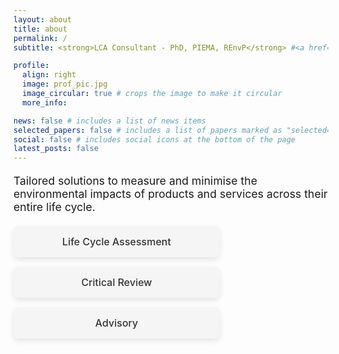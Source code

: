 ```yaml
---
layout: about
title: about
permalink: /
subtitle: <strong>LCA Consultant - PhD, PIEMA, REnvP</strong> #<a href='#'>Affiliations</a>. Address. Contacts. Motto. Etc.

profile:
  align: right
  image: prof_pic.jpg
  image_circular: true # crops the image to make it circular
  more_info:

news: false # includes a list of news items
selected_papers: false # includes a list of papers marked as "selected={true}"
social: false # includes social icons at the bottom of the page
latest_posts: false
---
```


<p style="font-size: 1.1rem;">Tailored solutions to measure and minimise the environmental impacts of products and services across their entire life cycle.</p>

<div class="expertise-boxes">
  <div class="box" id="lca">
    <a href="#lca">
      <h3>Life Cycle Assessment</h3>
    </a>
  </div>

  <div class="box" id="review">
    <a href="#review">
      <h3>Critical Review</h3>
    </a>
  </div>

  <div class="box" id="advisory">
    <a href="#advisory">
      <h3>Advisory</h3>
    </a>
  </div>
</div>

<style>
/* Styling the boxes */
.expertise-boxes {
  display: flex;
  flex-direction: column;  /* Stack the boxes vertically */
  gap: 15px;  /* space between the boxes */
  margin-top: 20px; /* space from the paragraph */
  align-items: left;  /* Center the boxes horizontally */
}

.expertise-boxes .box {
  background-color: #f5f5f5;  /* light gray background */
  padding: 15px;
  border-radius: 8px;
  text-align: center;
  box-shadow: 0px 4px 10px rgba(0, 0, 0, 0.1);
  transition: all 0.3s ease;  /* smooth transition for hover effect */
  width: 90%;  /* Set a percentage width (or adjust based on desired size) */
  max-width: 300px;  /* Limit the maximum width of the box */
}

.expertise-boxes .box a {
  text-decoration: none;
  color: #333;  /* dark text */
  font-size: 1.0rem;  /* slightly smaller font size */
  font-weight: 300;  /* semi-bold font weight */
}

.expertise-boxes .box:hover {
  background-color: #e0e0e0;  /* change background on hover */
  box-shadow: 0px 6px 15px rgba(0, 0, 0, 0.2);  /* enhance shadow on hover */
}

.expertise-boxes .box h3 {
  margin: 0;
  font-size: 1rem;  /* slightly smaller font size */
  color: #333;  /* dark text color */
  font-weight: 450;  /* semi-bold font weight */
}

@media (max-width: 768px) {
  /* Optional: For mobile, you can ensure they remain stacked */
  .expertise-boxes {
    display: block;  /* Stack normally on mobile, in case it's not already */
  }
  .expertise-boxes .box {
    width: 90%;  /* Keep boxes responsive on mobile */
    max-width: 300px;  /* Maintain max-width on mobile */
  }
}
</style>

